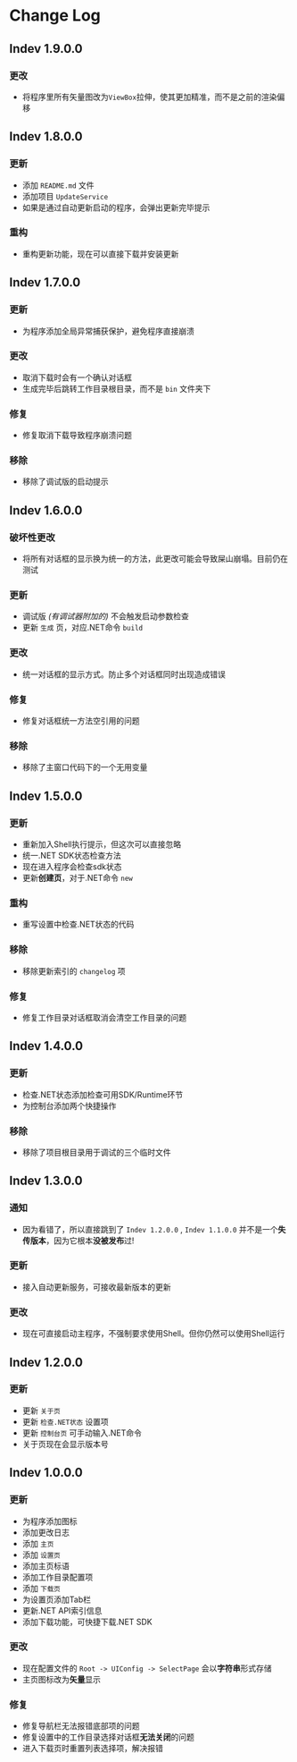 # Change Log

## Indev 1.9.0.0
### 更改
- 将程序里所有矢量图改为`ViewBox`拉伸，使其更加精准，而不是之前的渲染偏移



## Indev 1.8.0.0
### 更新
- 添加 `README.md` 文件
- 添加项目 `UpdateService`
- 如果是通过自动更新启动的程序，会弹出更新完毕提示
### 重构
- 重构更新功能，现在可以直接下载并安装更新



## Indev 1.7.0.0
### 更新
- 为程序添加全局异常捕获保护，避免程序直接崩溃
### 更改
- 取消下载时会有一个确认对话框
- 生成完毕后跳转工作目录根目录，而不是 `bin` 文件夹下
### 修复
- 修复取消下载导致程序崩溃问题
### 移除
- 移除了调试版的启动提示



## Indev 1.6.0.0
### 破坏性更改
- 将所有对话框的显示换为统一的方法，此更改可能会导致屎山崩塌。目前仍在测试
### 更新
- 调试版 *(有调试器附加的)* 不会触发启动参数检查
- 更新 `生成` 页，对应.NET命令 `build`
### 更改
- 统一对话框的显示方式。防止多个对话框同时出现造成错误
### 修复
- 修复对话框统一方法空引用的问题
### 移除
- 移除了主窗口代码下的一个无用变量



## Indev 1.5.0.0
### 更新
- 重新加入Shell执行提示，但这次可以直接忽略
- 统一.NET SDK状态检查方法
- 现在进入程序会检查sdk状态
- 更新**创建页**，对于.NET命令 `new`
### 重构
- 重写设置中检查.NET状态的代码
### 移除
- 移除更新索引的 `changelog` 项
### 修复
- 修复工作目录对话框取消会清空工作目录的问题



## Indev 1.4.0.0
### 更新
- 检查.NET状态添加检查可用SDK/Runtime环节
- 为控制台添加两个快捷操作
### 移除
- 移除了项目根目录用于调试的三个临时文件



## Indev 1.3.0.0
### 通知
- 因为看错了，所以直接跳到了 `Indev 1.2.0.0` , `Indev 1.1.0.0` 并不是一个**失传版本**，因为它根本**没被发布**过!
### 更新
- 接入自动更新服务，可接收最新版本的更新
### 更改
- 现在可直接启动主程序，不强制要求使用Shell。但你仍然可以使用Shell运行



## Indev 1.2.0.0
### 更新
- 更新 `关于页`
- 更新 `检查.NET状态` 设置项
- 更新 `控制台页` 可手动输入.NET命令
- 关于页现在会显示版本号



## Indev 1.0.0.0
### 更新
- 为程序添加图标
- 添加更改日志
- 添加 `主页`
- 添加 `设置页`
- 添加主页标语
- 添加工作目录配置项
- 添加 `下载页`
- 为设置页添加Tab栏
- 更新.NET API索引信息
- 添加下载功能，可快捷下载.NET SDK
### 更改
- 现在配置文件的 `Root -> UIConfig -> SelectPage` 会以**字符串**形式存储
- 主页图标改为**矢量**显示
### 修复
- 修复导航栏无法报错底部项的问题
- 修复设置中的工作目录选择对话框**无法关闭**的问题
- 进入下载页时重置列表选择项，解决报错